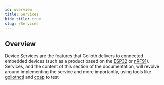 ```yaml
---
id: overview
title: Services
hide_title: true
slug: /Services
---
```


## Overview

Device Services are the features that Golioth delivers to connected embedded devices (such as a product based on the [ESP32](/hardware/esp32) or [nRF91](/hardware/nrf91)). Services, and the content of this section of the documentation, will revolve around implementing the service and more importantly, using tools like [goliothctl](/reference/command-line-tools/goliothctl) and [coap](/reference/command-line-tools/coap) to test 
